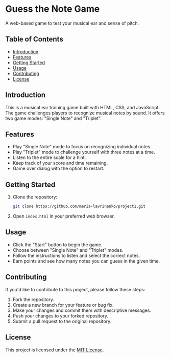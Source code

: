 # Guess the Note Game

A web-based game to test your musical ear and sense of pitch.

## Table of Contents
- [Introduction](#introduction)
- [Features](#features)
- [Getting Started](#getting-started)
- [Usage](#usage)
- [Contributing](#contributing)
- [License](#license)

## Introduction

This is a musical ear training game built with HTML, CSS, and JavaScript. The game challenges players to recognize musical notes by sound. It offers two game modes: "Single Note" and "Triplet".

## Features

- Play "Single Note" mode to focus on recognizing individual notes.
- Play "Triplet" mode to challenge yourself with three notes at a time.
- Listen to the entire scale for a hint.
- Keep track of your score and time remaining.
- Game over dialog with the option to restart.

## Getting Started

1. Clone the repository:
   ```bash
   git clone https://github.com/maria-lavrinenko/project1.git
   ```

2. Open `index.html` in your preferred web browser.

## Usage

- Click the "Start" button to begin the game.
- Choose between "Single Note" and "Triplet" modes.
- Follow the instructions to listen and select the correct notes.
- Earn points and see how many notes you can guess in the given time.

## Contributing

If you'd like to contribute to this project, please follow these steps:

1. Fork the repository.
2. Create a new branch for your feature or bug fix.
3. Make your changes and commit them with descriptive messages.
4. Push your changes to your forked repository.
5. Submit a pull request to the original repository.

## License

This project is licensed under the [MIT License](LICENSE).
